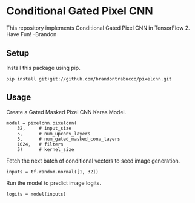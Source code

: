 # Conditional Gated Pixel CNN

This repository implements Conditional Gated Pixel CNN in TensorFlow 2. Have Fun! -Brandon

## Setup

Install this package using pip.

```
pip install git+git://github.com/brandontrabucco/pixelcnn.git
```

## Usage

Create a Gated Masked Pixel CNN Keras Model.

```
model = pixelcnn.pixelcnn(
    32,     # input_size
    5,      # num_upconv_layers
    5,      # num_gated_masked_conv_layers
    1024,   # filters
    5)      # kernel_size
```

Fetch the next batch of conditional vectors to seed image generation.

```
inputs = tf.random.normal([1, 32])
```

Run the model to predict image logits.

```
logits = model(inputs)
```
